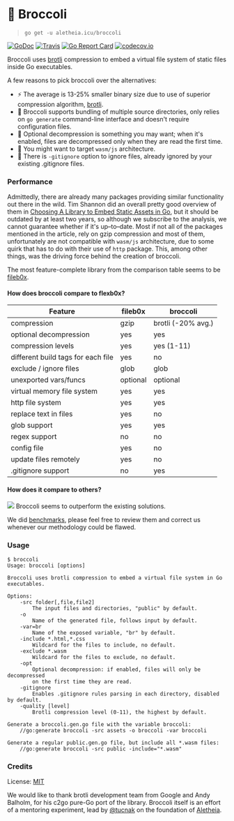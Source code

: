 # 🥦 Broccoli
> `go get -u aletheia.icu/broccoli`

[![GoDoc](https://godoc.org/aletheia.icu/broccoli/fs?status.svg)](https://godoc.org/aletheia.icu/broccoli/fs)
[![Travis](https://travis-ci.org/aletheia-icu/broccoli.svg)](https://travis-ci.org/aletheia-icu/broccoli)
[![Go Report Card](https://goreportcard.com/badge/aletheia.icu/broccoli/fs)](https://goreportcard.com/report/aletheia.icu/broccoli/fs)
[![codecov.io](https://codecov.io/gh/aletheia-icu/broccoli/coverage.svg)](https://codecov.io/gh/aletheia-icu/broccoli)

Broccoli uses [brotli](https://github.com/google/brotli) compression to embed a
virtual file system of static files inside Go executables.

A few reasons to pick broccoli over the alternatives:

- ⚡️ The average is 13-25% smaller binary size due to use of superior
compression algorithm, [brotli](https://github.com/google/brotli).
- 💾 Broccoli supports bundling of multiple source directories, only relies on
`go generate` command-line interface and doesn't require configuration files.
- 🔑 Optional decompression is something you may want; when it's enabled, files
are decompressed only when they are read the first time.
- 🚙 You might want to target `wasm/js` architecture.
- 📰 There is `-gitignore` option to ignore files, already ignored by your
existing .gitignore files.

### Performance
Admittedly, there are already many packages providing similar functionality out
there in the wild. Tim Shannon did an overall pretty good overview of them in
[Choosing A Library to Embed Static Assets in Go](https://tech.townsourced.com/post/embedding-static-files-in-go/),
but it should be outdated by at least two years, so although we subscribe to the
analysis, we cannot guarantee whether if it's up–to–date. Most if not all of the
packages mentioned in the article, rely on gzip compression and most of them,
unfortunately are not compatible with `wasm/js` architecture, due to some quirk
that has to do with their use of `http` package. This, among other things, was
the driving force behind the creation of broccoli.

The most feature-complete library from the comparison table seems to be
[fileb0x](https://github.com/UnnoTed/fileb0x).

#### How does broccoli compare to flexb0x?
Feature                               | fileb0x             | broccoli
---------------------                 | -----------         | ------------------
compression                           | gzip                | brotli (-20% avg.)
optional decompression                | yes                 | yes
compression levels                    | yes                 | yes (1-11)
different build tags for each file    | yes                 | no
exclude / ignore files                | glob                | glob
unexported vars/funcs                 | optional            | optional
virtual memory file system            | yes                 | yes
http file system                      | yes                 | yes
replace text in files                 | yes                 | no
glob support                          | yes                 | yes
regex support                         | no                  | no
config file                           | yes                 | no
update files remotely                 | yes                 | no
.gitignore support                    | no                  | yes

#### How does it compare to others?
![](https://imgur.com/htWU9Zz.png)
Broccoli seems to outperform the existing solutions.

We did [benchmarks](https://vcs.aletheia.icu/lads/broccoli-bench), please feel
free to review them and correct us whenever our methodology could be flawed.

### Usage
```
$ broccoli
Usage: broccoli [options]

Broccoli uses brotli compression to embed a virtual file system in Go executables.

Options:
	-src folder[,file,file2]
		The input files and directories, "public" by default.
	-o
		Name of the generated file, follows input by default.
	-var=br
		Name of the exposed variable, "br" by default.
	-include *.html,*.css
		Wildcard for the files to include, no default.
	-exclude *.wasm
		Wildcard for the files to exclude, no default.
	-opt
		Optional decompression: if enabled, files will only be decompressed
		on the first time they are read.
	-gitignore
		Enables .gitignore rules parsing in each directory, disabled by default.
	-quality [level]
		Brotli compression level (0-11), the highest by default.

Generate a broccoli.gen.go file with the variable broccoli:
	//go:generate broccoli -src assets -o broccoli -var broccoli

Generate a regular public.gen.go file, but include all *.wasm files:
	//go:generate broccoli -src public -include="*.wasm"
```

### Credits
License: [MIT](https://vcs.aletheia.icu/lads/broccoli/src/branch/master/LICENSE)

We would like to thank brotli development team from Google and Andy Balholm, for
his c2go pure-Go port of the library. Broccoli itself is an effort of a mentoring
experiment, lead by [@tucnak](https://github.com/tucnak) on the foundation of
[Aletheia](https://aletheia.icu).
